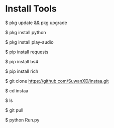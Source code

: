 # Install Tools
$ pkg update && pkg upgrade

$ pkg install python

$ pkg install play-audio

$ pip install requests

$ pip install bs4

$ pip install rich

$ git clone https://github.com/SuwanXD/instaa.git

$ cd instaa

$ ls

$ git pull

$ python Run.py

